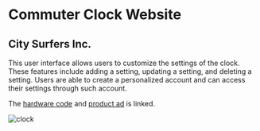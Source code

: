 # Commuter Clock Website
## City Surfers Inc.

This user interface allows users to customize the settings of the clock. 
These features include adding a setting, updating a setting, and deleting a setting.
Users are able to create a personalized account and can access their settings through such account.

The [hardware code](https://github.com/Flooflez/CommuterClock) and [product ad](https://youtu.be/1_z6RN1Q_qg) is linked.

![clock](https://github.com/rilieo/commuter-clock-web/assets/94800352/53c3490a-ebda-41f2-a92e-9092f8ee78ed)



